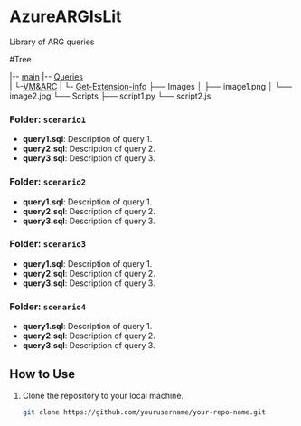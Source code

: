# AzureARGIsLit
Library of ARG queries 

#Tree

|-- [main](https://github.com/pate0423/AzureARGIsLit/tree/main)
  |-- [Queries](https://github.com/pate0423/AzureARGIsLit/tree/main/Queries) <br>
  | └-[VM&ARC](https://github.com/pate0423/AzureARGIsLit/tree/main/Queries/VM%26ARC)
  |   └- [Get-Extension-info](https://github.com/pate0423/AzureARGIsLit/blob/main/Queries/VM%26ARC/Get-Extension-info)
  ├── Images
  │ 
  ├── image1.png 
  │ 
  └── image2.jpg 
  └── Scripts 
  ├── script1.py 
  └── script2.js

  ### Folder: `scenario1`
- **query1.sql**: Description of query 1.
- **query2.sql**: Description of query 2.
- **query3.sql**: Description of query 3.

### Folder: `scenario2`
- **query1.sql**: Description of query 1.
- **query2.sql**: Description of query 2.
- **query3.sql**: Description of query 3.

### Folder: `scenario3`
- **query1.sql**: Description of query 1.
- **query2.sql**: Description of query 2.
- **query3.sql**: Description of query 3.

### Folder: `scenario4`
- **query1.sql**: Description of query 1.
- **query2.sql**: Description of query 2.
- **query3.sql**: Description of query 3.

## How to Use

1. Clone the repository to your local machine.
   ```bash
   git clone https://github.com/yourusername/your-repo-name.git
